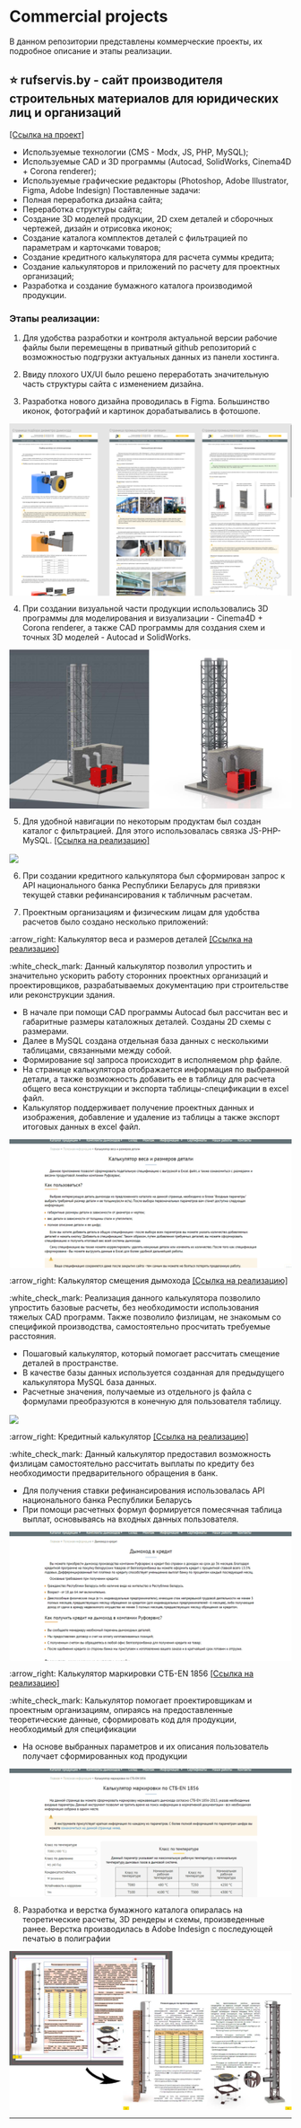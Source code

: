 # Commercial projects

В данном репозитории представлены коммерческие проекты, их подробное описание и этапы реализации.

## :star: rufservis.by - сайт производителя строительных материалов для юридических лиц и организаций

<a href="https://rufservis.by">[Ссылка на проект]</a>

- Используемые технологии (CMS - Modx, JS, PHP, MySQL);
- Используемые CAD и 3D программы (Autocad, SolidWorks, Cinema4D + Corona renderer);
- Используемые графические редакторы (Photoshop, Adobe Illustrator, Figma, Adobe Indesign)
Поставленные задачи: 
- Полная переработка дизайна сайта;
- Переработка структуры сайта;
- Создание 3D моделей продукции, 2D схем деталей и сборочных чертежей, дизайн и отрисовка иконок;
- Создание каталога комплектов деталей с фильтрацией по параметрам и карточками товаров;
- Создание кредитного калькулятора для расчета суммы кредита;
- Создание калькуляторов и приложений по расчету для проектных организаций;
- Разработка и создание бумажного каталога производимой продукции.

### Этапы реализации:
1. Для удобства разработки и контроля актуальной версии рабочие файлы были перемещены в приватный github репозиторий с 
возможностью подгрузки актуальных данных из панели хостинга.

2. Ввиду плохого UX/UI было решено переработать значительную часть структуры сайта с изменением дизайна.

3. Разработка нового дизайна проводилась в Figma. Большинство иконок, фотографий и картинок дорабатывались в фотошопе.
<img align="center" max-width="600px" src="https://raw.githubusercontent.com/din366/images/main/readme%20images/commercial-projects/rufservis/Photo-1.png">

4. При создании визуальной части продукции использовались 3D программы для моделирования и визуализации - Cinema4D + Corona renderer,
а также CAD программы для создания схем и точных 3D моделей - Autocad и SolidWorks.
<img align="center" max-width="800px" src="https://raw.githubusercontent.com/din366/images/main/readme%20images/commercial-projects/rufservis/photo-2.jpg">

5. Для удобной навигации по некоторым продуктам был создан каталог с фильтрацией.
Для этого использовалась связка JS-PHP-MySQL. <a href="https://www.rufservis.by/komplekty/gasfuel/">[Ссылка на реализацию]</a>
<img align="center" max-width="800px" src="https://github.com/din366/images/blob/main/readme%20images/commercial-projects/rufservis/photo-3.gif?raw=true">

6. При создании кредитного калькулятора был сформирован запрос к API национального банка Республики Беларусь
для привязки текущей ставки рефинансирования к табличным расчетам.

7. Проектным организациям и физическим лицам для удобства расчетов было создано несколько приложений:

<p>:arrow_right: Калькулятор веса и размеров деталей <a href="https://www.rufservis.by/info/details-calculator">[Ссылка на реализацию]</a></p>
<p>:white_check_mark: Данный калькулятор позволил упростить и значительно ускорить работу сторонних проектных организаций и проектировщиков, разрабатываемых документацию при строительстве или реконструкции здания.</p>
<ul>
    <li>В начале при помощи CAD программы Autocad был рассчитан вес и габаритные размеры каталожных деталей. Созданы 2D схемы с размерами.</li>
    <li>Далее в MySQL создана отдельная база данных с несколькими таблицами, связанными между собой.</li>
    <li>Формирование sql запроса происходит в исполняемом php файле.</li>
    <li>На странице калькулятора отображается информация по выбранной детали, а также возможность добавить ее в таблицу для расчета общего веса конструкции и экспорта таблицы-спецификации в excel файл.</li>
    <li>Калькулятор поддерживает получение проектных данных и изображения, добавление и удаление из таблицы а также экспорт итоговых данных в excel файл.</li>
</ul>

<img align="center" max-width="800px" src="https://github.com/din366/images/blob/main/readme%20images/commercial-projects/rufservis/photo-4.gif?raw=true">

<p>:arrow_right: Калькулятор смещения дымохода <a href="https://www.rufservis.by/info/offset">[Ссылка на реализацию]</a></p>
<p>:white_check_mark: Реализация данного калькулятора позволило упростить базовые расчеты, без необходимости использования тяжелых CAD программ. Также позволило физлицам, не знакомым со спецификой производства, самостоятельно просчитать требуемые расстояния.</p>
<ul>
    <li>Пошаговый калькулятор, который помогает рассчитать смещение деталей в пространстве.</li>
    <li>В качестве базы данных используется созданная для предыдущего калькулятора MySQL база данных.</li>
    <li>Расчетные значения, получаемые из отдельного js файла с формулами преобразуются в конечную для пользователя таблицу.</li>
</ul>

<img align="center" max-width="800px" src="https://github.com/din366/images/blob/main/readme%20images/commercial-projects/rufservis/photo-5.gif?raw=true">

<p>:arrow_right: Кредитный калькулятор <a href="https://www.rufservis.by/info/kredit">[Ссылка на реализацию]</a></p>
<p>:white_check_mark: Данный калькулятор предоставил возможность физлицам самостоятельно рассчитать выплаты по кредиту без необходимости предварительного обращения в банк.</p>
<ul>
    <li>Для получения ставки рефинансирования использовалась API национального банка Республики Беларусь</li>
    <li>При помощи расчетных формул формируется помесячная таблица выплат, основываясь на входных данных пользователя.</li>
</ul>

<img align="center" max-width="800px" src="https://github.com/din366/images/blob/main/readme%20images/commercial-projects/rufservis/photo-6.gif?raw=true">

<p>:arrow_right: Калькулятор маркировки СТБ-EN 1856 <a href="https://www.rufservis.by/info/markirovka-stb">[Ссылка на реализацию]</a></p>
<p>:white_check_mark: Калькулятор помогает проектировщикам и проектным организациям, опираясь на предоставленные теоретические данные, сформировать код для продукции, необходимый для спецификации</p>
<ul>
    <li>На основе выбранных параметров и их описания пользователь получает сформированных код продукции</li>
</ul>

<img align="center" max-width="800px" src="https://github.com/din366/images/blob/main/readme%20images/commercial-projects/rufservis/photo-7.gif?raw=true">

8. Разработка и верстка бумажного каталога опиралась на теоретические расчеты, 3D рендеры и схемы, произведенные ранее. Верстка производилась в Adobe Indesign с последующей печатью в полиграфии
<img align="center" max-width="800px" src="https://raw.githubusercontent.com/din366/images/main/readme%20images/commercial-projects/rufservis/photo-8.jpg">
    
---


